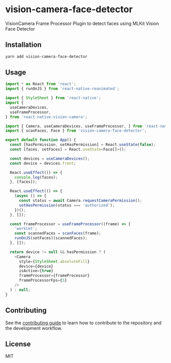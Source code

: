 # vision-camera-face-detector

VisionCamera Frame Processor Plugin to detect faces using MLKit Vision Face Detector

## Installation

```sh
yarn add vision-camera-face-detector
```

## Usage

```js
import * as React from 'react';
import { runOnJS } from 'react-native-reanimated';

import { StyleSheet } from 'react-native';
import {
  useCameraDevices,
  useFrameProcessor,
} from 'react-native-vision-camera';

import { Camera, useCameraDevices, useFrameProcessor, } from 'react-native-vision-camera';
import { scanFaces, Face } from 'vision-camera-face-detector';

export default function App() {
  const [hasPermission, setHasPermission] = React.useState(false);
  const [faces, setFaces] = React.useState<Face[]>();

  const devices = useCameraDevices();
  const device = devices.front;

  React.useEffect(() => {
    console.log(faces);
  }, [faces]);

  React.useEffect(() => {
    (async () => {
      const status = await Camera.requestCameraPermission();
      setHasPermission(status === 'authorized');
    })();
  }, []);

  const frameProcessor = useFrameProcessor((frame) => {
    'worklet';
    const scannedFaces = scanFaces(frame);
    runOnJS(setFaces)(scannedFaces);
  }, []);

  return device != null && hasPermission ? (
    <Camera
      style={StyleSheet.absoluteFill}
      device={device}
      isActive={true}
      frameProcessor={frameProcessor}
      frameProcessorFps={5}
    />
  ) : null;
}

```

## Contributing

See the [contributing guide](CONTRIBUTING.md) to learn how to contribute to the repository and the development workflow.

## License

MIT
